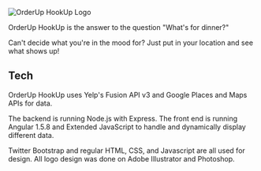 ![OrderUp HookUp Logo](http://smessina.com/img/orderuphookuplogosmall.png)

OrderUp HookUp is the answer to the question "What's for dinner?"

Can't decide what you're in the mood for? Just put in your location and see what shows up!

## Tech

OrderUp HookUp uses Yelp's Fusion API v3 and Google Places and Maps APIs for data. 

The backend is running Node.js with Express. The front end is running Angular 1.5.8 and Extended JavaScript to handle and dynamically display different data. 

Twitter Bootstrap and regular HTML, CSS, and Javascript are all used for design. All logo design was done on Adobe Illustrator and Photoshop.


